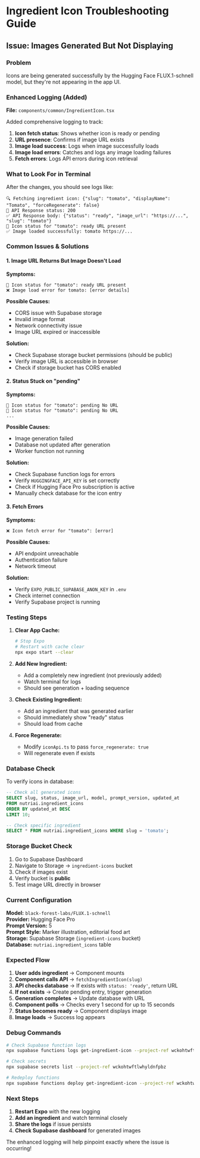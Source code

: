 # Ingredient Icon Troubleshooting Guide

## Issue: Images Generated But Not Displaying

### Problem
Icons are being generated successfully by the Hugging Face FLUX.1-schnell model, but they're not appearing in the app UI.

### Enhanced Logging (Added)

**File:** `components/common/IngredientIcon.tsx`

Added comprehensive logging to track:
1. **Icon fetch status**: Shows whether icon is ready or pending
2. **URL presence**: Confirms if image URL exists
3. **Image load success**: Logs when image successfully loads
4. **Image load errors**: Catches and logs any image loading failures
5. **Fetch errors**: Logs API errors during icon retrieval

### What to Look For in Terminal

After the changes, you should see logs like:

```
🔍 Fetching ingredient icon: {"slug": "tomato", "displayName": "Tomato", "forceRegenerate": false}
📡 API Response status: 200
✅ API Response body: {"status": "ready", "image_url": "https://...", "slug": "tomato"}
🔄 Icon status for "tomato": ready URL present
✅ Image loaded successfully: tomato https://...
```

### Common Issues & Solutions

#### 1. Image URL Returns But Image Doesn't Load
**Symptoms:**
```
🔄 Icon status for "tomato": ready URL present
❌ Image load error for tomato: [error details]
```

**Possible Causes:**
- CORS issue with Supabase storage
- Invalid image format
- Network connectivity issue
- Image URL expired or inaccessible

**Solution:**
- Check Supabase storage bucket permissions (should be public)
- Verify image URL is accessible in browser
- Check if storage bucket has CORS enabled

#### 2. Status Stuck on "pending"
**Symptoms:**
```
🔄 Icon status for "tomato": pending No URL
🔄 Icon status for "tomato": pending No URL
...
```

**Possible Causes:**
- Image generation failed
- Database not updated after generation
- Worker function not running

**Solution:**
- Check Supabase function logs for errors
- Verify `HUGGINGFACE_API_KEY` is set correctly
- Check if Hugging Face Pro subscription is active
- Manually check database for the icon entry

#### 3. Fetch Errors
**Symptoms:**
```
❌ Icon fetch error for "tomato": [error]
```

**Possible Causes:**
- API endpoint unreachable
- Authentication failure
- Network timeout

**Solution:**
- Verify `EXPO_PUBLIC_SUPABASE_ANON_KEY` in `.env`
- Check internet connection
- Verify Supabase project is running

### Testing Steps

1. **Clear App Cache:**
   ```bash
   # Stop Expo
   # Restart with cache clear
   npx expo start --clear
   ```

2. **Add New Ingredient:**
   - Add a completely new ingredient (not previously added)
   - Watch terminal for logs
   - Should see generation + loading sequence

3. **Check Existing Ingredient:**
   - Add an ingredient that was generated earlier
   - Should immediately show "ready" status
   - Should load from cache

4. **Force Regenerate:**
   - Modify `iconApi.ts` to pass `force_regenerate: true`
   - Will regenerate even if exists

### Database Check

To verify icons in database:

```sql
-- Check all generated icons
SELECT slug, status, image_url, model, prompt_version, updated_at
FROM nutriai.ingredient_icons
ORDER BY updated_at DESC
LIMIT 10;

-- Check specific ingredient
SELECT * FROM nutriai.ingredient_icons WHERE slug = 'tomato';
```

### Storage Bucket Check

1. Go to Supabase Dashboard
2. Navigate to Storage → `ingredient-icons` bucket
3. Check if images exist
4. Verify bucket is **public**
5. Test image URL directly in browser

### Current Configuration

**Model:** `black-forest-labs/FLUX.1-schnell`  
**Provider:** Hugging Face Pro  
**Prompt Version:** 5  
**Prompt Style:** Marker illustration, editorial food art  
**Storage:** Supabase Storage (`ingredient-icons` bucket)  
**Database:** `nutriai.ingredient_icons` table

### Expected Flow

1. **User adds ingredient** → Component mounts
2. **Component calls API** → `fetchIngredientIcon(slug)`
3. **API checks database** → If exists with `status: 'ready'`, return URL
4. **If not exists** → Create pending entry, trigger generation
5. **Generation completes** → Update database with URL
6. **Component polls** → Checks every 1 second for up to 15 seconds
7. **Status becomes ready** → Component displays image
8. **Image loads** → Success log appears

### Debug Commands

```bash
# Check Supabase function logs
npx supabase functions logs get-ingredient-icon --project-ref wckohtwftlwhyldnfpbz

# Check secrets
npx supabase secrets list --project-ref wckohtwftlwhyldnfpbz

# Redeploy functions
npx supabase functions deploy get-ingredient-icon --project-ref wckohtwftlwhyldnfpbz
```

### Next Steps

1. **Restart Expo** with the new logging
2. **Add an ingredient** and watch terminal closely
3. **Share the logs** if issue persists
4. **Check Supabase dashboard** for generated images

The enhanced logging will help pinpoint exactly where the issue is occurring!
